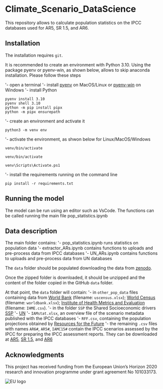 # Climate_Scenario_DataScience
This repository allows to calculate population statistics on the IPCC databases used for AR5, SR 1.5, and AR6.
## Installation
The installation requires `git`.

It is recommended to create an environment with Python 3.10. Using the package pyenv or pyenv-win, as shown below, allows to skip anaconda installation. Please follow these steps

'- open a terminal
'- install [pyenv](https://github.com/pyenv/pyenv) on MacOS/Linux or [pyenv-win](https://pyenv-win.github.io/pyenv-win/) on Windows
'- install Python
~~~
pyenv install 3.10
pyenv shell 3.10
python -m pip install pipx
python -m pipx ensurepath
~~~

'- create an environment and activate it
~~~
python3 -m venv env
~~~
'- activate the environment, as shwon below for Linux/MacOS/Windows

~~~
venv/bin/activate
~~~

~~~
venv/bin/activate
~~~

~~~
venv\Scripts\Activate.ps1
~~~

'- install the requirements running on the command line
~~~
pip install -r requirements.txt
~~~

## Running the model
The model can be run using an editor such as VsCode. The functions can be called running the main file pop_statistics.ipynb
## Data description
The main folder contains:
'- pop_statistics.ipynb runs statistics on population data 
'- extractor_ARs.ipynb contains functions to uploads and pre-process data from IPCC databases
'- UN_ARs.ipynb contains functions to uploads and pre-process data from UN databases

The `data` folder should be populated downloading the data from [zenodo](https://doi.org/10.5281/zenodo.8312059).

Once the zipped folder is downloaded, it should be unzipped and the content of the folder copied in the GitHub `data` folder.

At that point, the `data` folder will contain:
'- in `other_pop_data` files containing data from 
[World Bank](https://databank.worldbank.org/source/population-estimates-and-projections) (filename: `uscensus.xlsx`); 
[World Census](https://www.census.gov/data-tools/demo/idb/#/dashboard?COUNTRY_YEAR=2023&COUNTRY_YR_ANIM=2023) (filename: `worldbank.xlsx`); 
[Institute of Health Metrics and Evaluation](https://ghdx.healthdata.org/record/ihme-data/global-population-forecasts-2017-2100) (filename: `IHME.csv`).
'- in the folder `SSP` the Shared Socioeconomic drivers
[SSP](https://tntcat.iiasa.ac.at/SspDb/dsd?Action=htmlpage&page=10)
'- [UN](https://population.un.org/wpp/Download/Standard/Population/)
'- `IAMstat.xlsx`, an overview file of the scenario metadata published with the IPCC databases
'- `RFF.csv`, containing the population projections obtained by [Resources for the Future](https://zenodo.org/record/6016583#.Y42iFuzP2rP)
'- the remaining `.csv` files with names `AR6#`, `AR5#`, `IAMC15#` contain the IPCC scenarios assessed by the IPCC for preparing the IPCC assessment reports. They can be downloaded at [AR5](https://tntcat.iiasa.ac.at/AR5DB), [SR 1.5](https://data.ene.iiasa.ac.at/iamc-1.5c-explorer/#/downloads), and [AR6](https://data.ene.iiasa.ac.at/ar6/#/workspaces)

## Acknowledgments
This project has received funding from the European Union’s Horizon 2020 research and innovation programme under grant agreement No 101033173.

![EU logo](https://github.com/sgiarols/Climate_Scenario_Data_Science/tree/main/images/EU_logo_high.png)